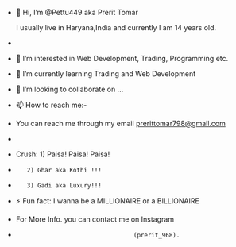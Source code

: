 - 👋 Hi, I’m @Pettu449 aka Prerit Tomar

  I usually live in Haryana,India and currently I am 14 years old.
-    
- 👀 I’m interested in Web Development, Trading, Programming etc.
- 🌱 I’m currently learning Trading and Web Development
- 💞️ I’m looking to collaborate on ...
- 📫 How to reach me:-
- You can reach me through my email 
                                   prerittomar798@gmail.com
-                                 
- Crush: 1) Paisa! Paisa! Paisa!
-        2) Ghar aka Kothi !!!
-        3) Gadi aka Luxury!!!
  
- ⚡ Fun fact: I wanna be a MILLIONAIRE or a BILLIONAIRE

- For More Info. you can contact me on Instagram
-                                      (prerit_968).

<!---n 
Pettu449/Pettu449 is a ✨ special ✨ repository because its `README.md` (this file) appears on your GitHub profile.
You can click the Preview link to take a look at your changes.
--->
